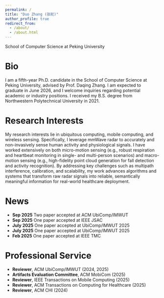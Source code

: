 ```yaml
---
permalink: /
title: "Duo Zhang (张舵)"
author_profile: true
redirect_from: 
  - /about/
  - /about.html
---
```

School of Computer Science at Peking University

# Bio

I am a fifth-year Ph.D. candidate in the School of Computer Science at Peking University, advised by Prof. Daqing Zhang. I am expected to graduate in June 2026, and I welcome inquiries regarding potential academic or industry positions. I received my B.S. degree from Northwestern Polytechnical University in 2021.

# Research Interests
My research interests lie in ubiquitous computing, mobile computing, and wireless sensing. Specifically, I leverage mmWave radar to accurately and non-invasively sense human activity and physiological signals. I have worked extensively on both micro-motion sensing (e.g., robust respiration and heartbeat monitoring in single- and multi-person scenarios) and macro-motion sensing (e.g., high-fidelity point cloud generation for fall detection and activity recognition). By addressing key challenges such as multipath interference, calibration, and scalability, my work advances algorithms and systems that transform raw radar signals into reliable, semantically meaningful information for real-world healthcare deployment.

# News
- **Sep 2025** Two paper accepted at ACM UbiComp/IMWUT
- **Sep 2025** One paper accepted at IEEE JSAC
- **July 2025** One paper accepted at UbiComp/IMWUT 2025
- **July 2025** One paper accepted at UbiComp/IMWUT 2025
- **Feb 2025** One paper accepted at IEEE TMC


# Professional Service
- **Reviewer**, ACM UbiComp/IMWUT (2024, 2025)
- **Artifacts Evaluation Committee**, ACM MobiCom (2025)
- **Reviewer**, IEEE Transactions on Mobile Computing (2025)
- **Reviewer**, ACM Transactions on Computing for Healthcare (2025)
- **Reviewer**, ACM CHI (2024)
